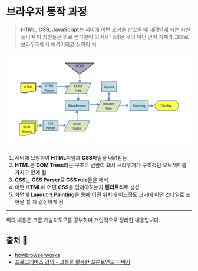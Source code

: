 # 브라우저 동작 과정
> **HTML, CSS, JavaScript**는 서버에 어떤 요청을 받았을 때 내려받게 되는 자원들이며 이 자원들은 바로 컴파일이 되어서 내려온 것이 아닌 언어 자체가 그대로 브라우저에서 해석이되고 실행이 됨

![hbw](images/howbrowserworks.png)
1. 서버에 요청하여 **HTML**파일과 **CSS**파일을 내려받음
2. **HTML**은 **DOM Tress**라는 구조로 변환이 돼서 브라우저가 구조적인 오브젝트를 가지고 있게 됨
3. **CSS**는 **CSS Parser**로 **CSS rule**들을 해석
4. 어떤 **HTML**에 어떤 **CSS**를 입혀야하는지 **렌더트리**로 생성
5. 화면에 **Layout**과 **Painting**을 통해 어떤 위치에 어느정도 크기에 어떤 스타일로 표현을 할 지 결정하게 됨
- - -
위의 내용은 크롬 개발자도구를 공부하며 개인적으로 정리한 내용입니다.
## 출처 📝
- [howbrowserworks](https://www.html5rocks.com/en/tutorials/internals/howbrowserswork/)
- [프로그래머스 강의 - 크롬을 활용한 프론트엔드 디버깅](https://programmers.co.kr/learn/courses/7)
